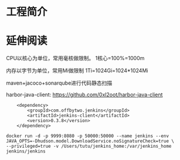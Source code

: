 # 工程简介

# 延伸阅读

CPU以核心为单位，常用毫核做限制。
1核心=100%=1000m

内存以字节为单位，常用Mi做限制
1Ti=1024Gi=1024*1024Mi

maven+jacoco+sonarqube进行代码静态扫描

harbor-java-client:
https://github.com/0xl2oot/harbor-java-client


 <!--jenkins-java-client-->

        <dependency>
            <groupId>com.offbytwo.jenkins</groupId>
            <artifactId>jenkins-client</artifactId>
            <version>0.3.8</version>
        </dependency>

```
docker run -d -p 9999:8080 -p 50000:50000 --name jenkins --env JAVA_OPTS=-Dhudson.model.DownloadService.noSignatureCheck=true \
--privileged=true -v /Users/tutu/jenkins_home:/var/jenkins_home jenkins/jenkins
```